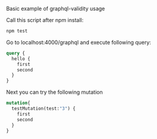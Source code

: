 Basic example of graphql-validity usage

Call this script after npm install:

```bash
npm test
```

Go to localhost:4000/graphql and execute following query:
```graphql
query {
  hello {
    first
    second
  }
}
```

Next you can try the following mutation
```graphql
mutation{
  testMutation(test:"3") {
    first
    second
  }
}
```